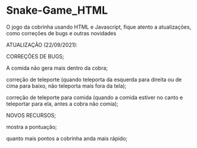 # Snake-Game_HTML

O jogo da cobrinha usando HTML e Javascript, fique atento a atualizações, como correções de bugs e outras novidades


ATUALIZAÇÃO (22/09/2021):

CORREÇÕES DE BUGS;

A comida não gera mais dentro da cobra;

correção de teleporte (quando teleporta da esquerda para direita ou de cima para baixo, não teleporta mais fora da tela);

correção de teleporte para comida (quando a comida estiver no canto e teleportar para ela, antes a cobra não comia);

NOVOS RECURSOS;

mostra a pontuação;

quanto mais pontos a cobrinha anda mais rápido;
